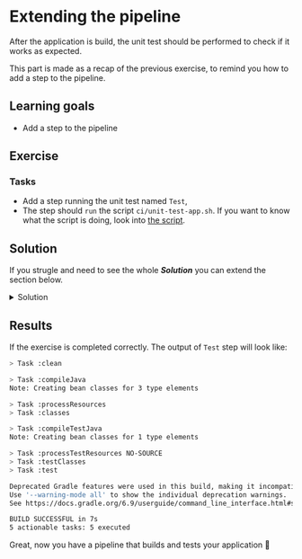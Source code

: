 # Extending the pipeline

After the application is build, the unit test should be performed to check if it works as expected. 

This part is made as a recap of the previous exercise, to remind you how to add a step to the pipeline.

## Learning goals

- Add a step to the pipeline

## Exercise

### Tasks

- Add a step running the unit test named `Test`, 
- The step should `run` the script `ci/unit-test-app.sh`. If you want to know what the script is doing, look into [the script](../ci/unit-test-app.sh).

## Solution

If you strugle and need to see the whole ***Solution*** you can extend the section below. 
<details>
    <summary> Solution </summary>
  
  ```YAML
  on: push
  jobs:
    Build:
      runs-on: ubuntu-latest
      container: gradle:6-jdk11
      steps:
        - name: Clone-down
          uses: actions/checkout@v3       
        - name: Build application
          run: chmod +x ci/build-app.sh && ci/build-app.sh
        - name: Test
          run: chmod +x ci/unit-test-app.sh && ci/unit-test-app.sh

  ```

</details>

## Results 

If the exercise is completed correctly. The output of `Test` step will look like: 

``` bash
> Task :clean

> Task :compileJava
Note: Creating bean classes for 3 type elements

> Task :processResources
> Task :classes

> Task :compileTestJava
Note: Creating bean classes for 1 type elements

> Task :processTestResources NO-SOURCE
> Task :testClasses
> Task :test

Deprecated Gradle features were used in this build, making it incompatible with Gradle 7.0.
Use '--warning-mode all' to show the individual deprecation warnings.
See https://docs.gradle.org/6.9/userguide/command_line_interface.html#sec:command_line_warnings

BUILD SUCCESSFUL in 7s
5 actionable tasks: 5 executed
```


Great, now you have a pipeline that builds and tests your application :tada: